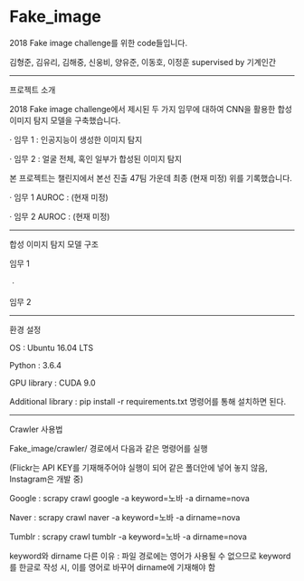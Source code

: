 # Fake_image

2018 Fake image challenge를 위한 code들입니다.

김형준, 김유리, 김해중, 신웅비, 양유준, 이동호, 이정훈 supervised by 기계인간

--------------------------------------------------------------------------------------------------------------

프로젝트 소개

2018 Fake image challenge에서 제시된 두 가지 임무에 대하여 CNN을 활용한 합성 이미지 탐지 모델을 구축했습니다.
  
  · 임무 1 : 인공지능이 생성한 이미지 탐지
  
  · 임무 2 : 얼굴 전체, 혹인 일부가 합성된 이미지 탐지
  
본 프로젝트는 챌린지에서 본선 진출 47팀 가운데 최종 (현재 미정) 위를 기록했습니다.

  · 임무 1 AUROC : (현재 미정)
  
  · 임무 2 AUROC : (현재 미정)

-------------------------------------------------------------------------------------------------------------
합성 이미지 탐지 모델 구조

임무 1

ㆍ 






임무 2










--------------------------------------------------------------------------------------------------------------
환경 설정

OS : Ubuntu 16.04 LTS

Python : 3.6.4

GPU library : CUDA 9.0

Additional library : pip install -r requirements.txt 명령어를 통해 설치하면 된다.

--------------------------------------------------------------------------------------------------------------


Crawler 사용법

Fake_image/crawler/ 경로에서 다음과 같은 명령어를 실행

(Flickr는 API KEY를 기재해주어야 실행이 되어 같은 폴더안에 넣어 놓지 않음, Instagram은 개발 중)

Google : scrapy crawl google -a keyword=노바 -a dirname=nova

Naver : scrapy crawl naver -a keyword=노바 -a dirname=nova

Tumblr : scrapy crawl tumblr -a keyword=노바 -a dirname=nova

keyword와 dirname 다른 이유 : 파일 경로에는 영어가 사용될 수 없으므로 keyword를 한글로 작성 시, 이를 영어로 바꾸어 dirname에 기재해야 함



